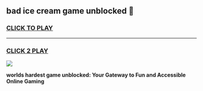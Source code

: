 
## bad ice cream game unblocked 👋
<h3>
<a href="https://premium.freeplayer.one?title=bad_ice_cream_game_unblocked&ref=13F">CLICK TO PLAY</a></h3>
<hr>

<h3>
<a href="https://premium.freeplayer.one?title=bad_ice_cream_game_unblocked&ref=13F">CLICK 2 PLAY</a>
  
</h3>

<a href="https://premium.freeplayer.one?title=bad_ice_cream_game_unblocked&ref=12F/"><img src="https://clearcache.store/games.png"></a>


**worlds hardest game unblocked: Your Gateway to Fun and Accessible Online Gaming**
